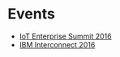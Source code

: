 Events
==

- [IoT Enterprise Summit 2016](https://www.iotuniversity.com/iot-summit-2016/)
- [IBM Interconnect 2016](http://www.ibm.com/cloud-computing/us/en/interconnect/)

